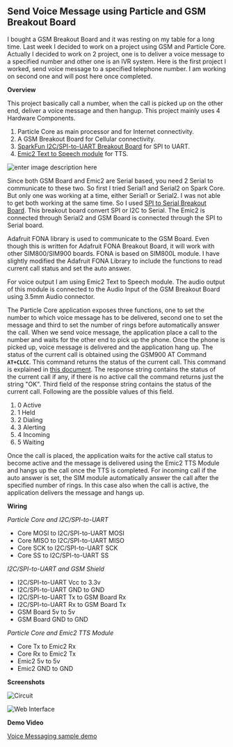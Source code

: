 Send Voice Message using Particle and GSM Breakout Board
--------------------------------------------------------

I bought a GSM Breakout Board and it was resting on my table for a long time. Last week I decided to work on a project using GSM and Particle Core. Actually I decided to work on 2 project, one is to deliver a voice message to a specified number and other one is an IVR system. Here is the first project I worked, send voice message to a specified telephone number. I am working on second one and will post here once completed.

**Overview**

This project basically call a number, when the call is picked up on the other end, deliver a voice message and then hangup. This project mainly uses 4 Hardware Components. 

1. Particle Core as main processor and for Internet connectivity.
2. A GSM Breakout Board for Cellular connectivity.
3. [SparkFun I2C/SPI-to-UART Breakout Board](https://www.sparkfun.com/products/9981) for SPI to UART.
4. [Emic2 Text to Speech module](https://www.sparkfun.com/products/11711) for TTS.

![enter image description here](https://raw.githubusercontent.com/krvarma/Voice-Message-Particle/master/images/overview.png)

Since both GSM Board and Emic2 are Serial based, you need 2 Serial to communicate to these two. So first I tried Serial1 and Serial2 on Spark Core. But only one was working at a time, either Serial1 or Serial2. I was not able to get both working at the same time. So I used [SPI to Serial Breakout  Board](https://www.sparkfun.com/products/9981). This breakout board convert SPI or I2C to Serial. The Emic2 is connected through Serial2 and GSM Board is connected through the SPI to Serial board.

Adafruit FONA library is used to communicate to the GSM Board. Even though this is written for Adafruit FONA Breakout Board, it will work with other SIM800/SIM900 boards.  FONA is based on SIM800L module. I have slightly modified the Adafruit FONA Library to include the functions to read current call status and set the auto answer.

For voice output I am using Emic2 Text to Speech module. The audio output of this module is connected to the Audio Input of the GSM Breakout Board using 3.5mm Audio connector.

The Particle Core application exposes three functions, one to set the number to which voice message has to be delivered, second one to set the message and third to set the number of rings before automatically answer the call. When we send voice message, the application place a call to the number and waits for the other end to pick up the phone. Once the phone is picked up, voice message is delivered and the application hang up. The status of the current call is obtained using the GSM900 AT Command **`AT+CLCC`**. This command returns the status of the current call. This command is explained in [this document](http://www.simcom.us/act_admin/supportfile/SIM900_ATC_V1.00.pdf). The response string contains the status of the current call if any, if there is no active call the command returns just the string "OK". Third field of the response string contains the status of the current call. Following are the possible values of this field.

1. 0 Active
2. 1 Held
3. 2 Dialing
4. 3 Alerting
5. 4 Incoming
6. 5 Waiting

Once the call is placed, the application waits for the active call status to become active and the message is delivered using the Emic2 TTS Module and hangs up the call once the TTS is completed. For incoming call if the auto answer is set, the SIM module automatically answer the call after the specified number of rings. In this case also when the call is active, the application delivers the message and hangs up.

**Wiring**

*Particle Core and I2C/SPI-to-UART*

 - Core MOSI to I2C/SPI-to-UART MOSI 
 - Core MISO to I2C/SPI-to-UART MISO
 - Core SCK to I2C/SPI-to-UART SCK
 - Core SS to I2C/SPI-to-UART SS

*I2C/SPI-to-UART and GSM Shield*

 - I2C/SPI-to-UART Vcc to 3.3v   
 - I2C/SPI-to-UART GND to GND
 - I2C/SPI-to-UART Tx to GSM Board Rx   
 - I2C/SPI-to-UART Rx to GSM Board Tx 
 - GSM Board 5v to 5v 
 - GSM Board GND to GND

*Particle Core and Emic2 TTS Module*

 - Core Tx to Emic2 Rx 
 - Core Rx to Emic2 Tx 
 - Emic2 5v to 5v 
 - Emic2 GND to GND

**Screenshots**

![Circuit](https://raw.githubusercontent.com/krvarma/Voice-Message-Particle/master/images/circuit.JPG)

![Web Interface](https://raw.githubusercontent.com/krvarma/Voice-Message-Particle/master/images/web.png)

**Demo Video**

[Voice Messaging sample demo](https://youtu.be/dfa3WrB7OzY)